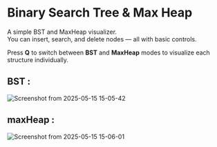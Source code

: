 # Binary Search Tree & Max Heap

A simple BST and MaxHeap visualizer.  
You can insert, search, and delete nodes — all with basic controls.

Press **Q** to switch between **BST** and **MaxHeap** modes to visualize each structure individually.

## BST :
![Screenshot from 2025-05-15 15-05-42](https://github.com/user-attachments/assets/d3435b60-5134-4942-9fd3-5eaa61512200)

## maxHeap :
![Screenshot from 2025-05-15 15-06-01](https://github.com/user-attachments/assets/ddf854cb-f024-4e3b-9daf-78b16335fe2b)
